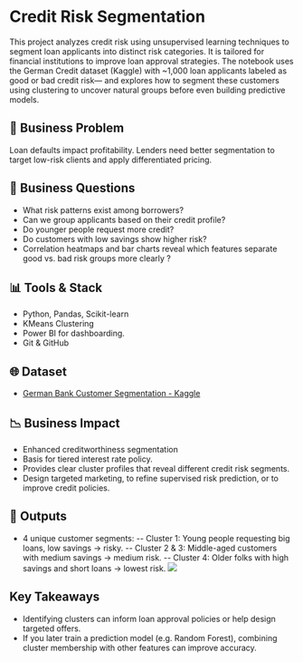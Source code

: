 # Credit Risk Segmentation

This project analyzes credit risk using unsupervised learning techniques to segment loan applicants into distinct risk categories. It is tailored for financial institutions to improve loan approval strategies. 
The notebook uses the German Credit dataset (Kaggle) with ~1,000 loan applicants labeled as good or bad credit risk— and explores how to segment these customers using clustering to uncover natural groups before even building predictive models. 


## 🔎 Business Problem

Loan defaults impact profitability. Lenders need better segmentation to target low-risk clients and apply differentiated pricing.

## 🔔 Business Questions

- What risk patterns exist among borrowers?
- Can we group applicants based on their credit profile?
- Do younger people request more credit?
- Do customers with low savings show higher risk?
- Correlation heatmaps and bar charts reveal which features separate good vs. bad risk groups more clearly ?


## 📊 Tools & Stack

- Python, Pandas, Scikit-learn
- KMeans Clustering
- Power BI for dashboarding.
- Git & GitHub

## 🌐 Dataset

- [German Bank Customer Segmentation - Kaggle ](https://www.kaggle.com/code/nitishviraktamath/german-bank-customer-segmentation/input)

## 📉 Business Impact

- Enhanced creditworthiness segmentation
- Basis for tiered interest rate policy.
- Provides clear cluster profiles that reveal different credit risk segments.
- Design targeted marketing, to refine supervised risk prediction, or to improve credit policies.

## 🔢 Outputs

- 4 unique customer segments:
  -- Cluster 1: Young people requesting big loans, low savings → risky.
  -- Cluster 2 & 3: Middle-aged customers with medium savings → medium risk.
  -- Cluster 4: Older folks with high savings and short loans → lowest risk.
![](https://github.com/itsmearafik/Credit-Risk-Segmentation-Finance//cluster_analysis.png)
## Key Takeaways

- Identifying clusters can inform loan approval policies or help design targeted offers.
- If you later train a prediction model (e.g. Random Forest), combining cluster membership with other features can improve accuracy.

